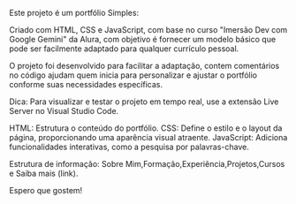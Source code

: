 Este projeto é um portfólio Simples:

Criado com HTML, CSS e JavaScript, com base no curso "Imersão Dev com Google Gemini" da Alura, com objetivo é fornecer um modelo básico que pode ser facilmente adaptado para qualquer currículo pessoal.

O projeto foi desenvolvido para facilitar a adaptação, contem comentários no código ajudam quem inicia para  personalizar e ajustar o portfólio conforme suas necessidades específicas.

Dica: Para visualizar e testar o projeto em tempo real, use a extensão Live Server no Visual Studio Code.

HTML: Estrutura o conteúdo do portfólio.
CSS: Define o estilo e o layout da página, proporcionando uma aparência visual atraente.
JavaScript: Adiciona funcionalidades interativas, como a pesquisa por palavras-chave.

Estrutura de informação:
Sobre Mim,Formação,Experiência,Projetos,Cursos e Saiba mais (link).

Espero que gostem!
